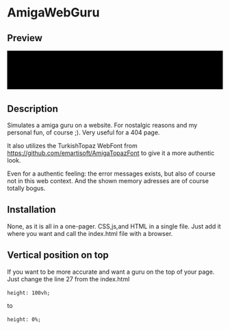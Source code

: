 # AmigaWebGuru

## Preview

![AmigaWebGuru-Preview](Docs/image/preview.gif)

## Description
Simulates a amiga guru on a website. 
For nostalgic reasons and my personal fun, of course ;). Very useful for a 404 page. 

It also utilizes the TurkishTopaz WebFont from https://github.com/emartisoft/AmigaTopazFont to give it a more authentic look.

Even for a authentic feeling: the error messages exists, but also of course not in this web context. 
And the shown memory adresses are of course totally bogus. 

## Installation

None, as it is all in a one-pager. CSS,js,and HTML in a single file. 
Just add it where you want and call the index.html file with a browser.   

## Vertical position on top

If you want to be more accurate and want a guru on the top of your page.
Just change the line 27 from the index.html

``
height: 100vh;
``

to

``
height: 0%;
``


